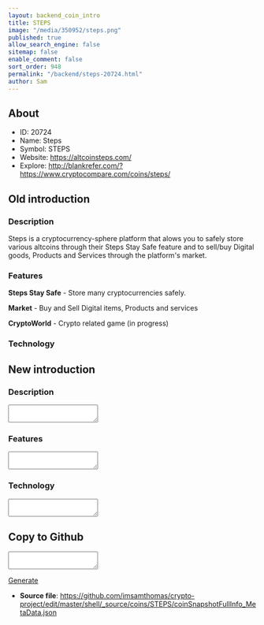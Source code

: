 ```yaml
---
layout: backend_coin_intro
title: STEPS
image: "/media/350952/steps.png"
published: true
allow_search_engine: false
sitemap: false
enable_comment: false
sort_order: 948
permalink: "/backend/steps-20724.html"
author: Sam
---
```


## About

- ID: 20724
- Name: Steps
- Symbol: STEPS
- Website: https://altcoinsteps.com/
- Explore: http://blankrefer.com/?https://www.cryptocompare.com/coins/steps/


## Old introduction

### Description

<p>Steps is a cryptocurrency-sphere platform that alows you to safely store various altcoins through their Steps Stay Safe feature and to sell/buy Digital goods, Products and Services through the platform&#39;s market. </p>

### Features
<p><strong>Steps Stay Safe</strong> - Store many cryptocurrencies safely.</p><p><strong>Market</strong> - Buy and Sell Digital items, Products and services</p><p><strong>CryptoWorld</strong> - Crypto related game (in progress)</p>

### Technology




## New introduction


### Description
<textarea id="meta_description" name="description"></textarea>

### Features
<textarea id="meta_features" name="features"></textarea>

### Technology
<textarea id="meta_technology" name="technology"></textarea>


## Copy to Github

<textarea id="coinsnapshotfullinfo_metadata"></textarea>

<a href="#gen" onclick="generateMetaDatJson()">Generate</a>

- **Source file**: <a href="https://github.com/imsamthomas/crypto-project/edit/master/shell/_source/coins/STEPS/coinSnapshotFullInfo_MetaData.json">https://github.com/imsamthomas/crypto-project/edit/master/shell/_source/coins/STEPS/coinSnapshotFullInfo_MetaData.json</a>

